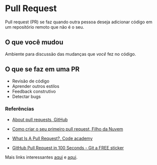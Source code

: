 # Pull Request
Pull request (PR) se faz quando outra pessoa deseja adicionar código em um repositório
remoto que não é o seu.

## O que você mudou
Ambiente para discussão das mudanças que _você_ fez no código.

## O que se faz em uma PR
- Revisão de código
- Aprender outros estilos
- Feedback construtivo
- Detectar bugs


### Referências
* [About pull requests, GitHub](https://docs.github.com/en/github/collaborating-with-pull-requests/proposing-changes-to-your-work-with-pull-requests/about-pull-requests)

* [Como criar o seu primeiro pull request, Filho da Nuvem](https://www.youtube.com/watch?v=Du04jBWrv4A)

* [What Is A Pull Request?, Code academy](https://www.youtube.com/watch?v=For9VtrQx58)

* [GitHub Pull Request in 100 Seconds - Git a FREE sticker](https://www.youtube.com/watch?v=8lGpZkjnkt4)

Mais links interessantes
[aqui](referencias.md#outras-referências)
e 
[aqui](referencias.md#links-úteis).
